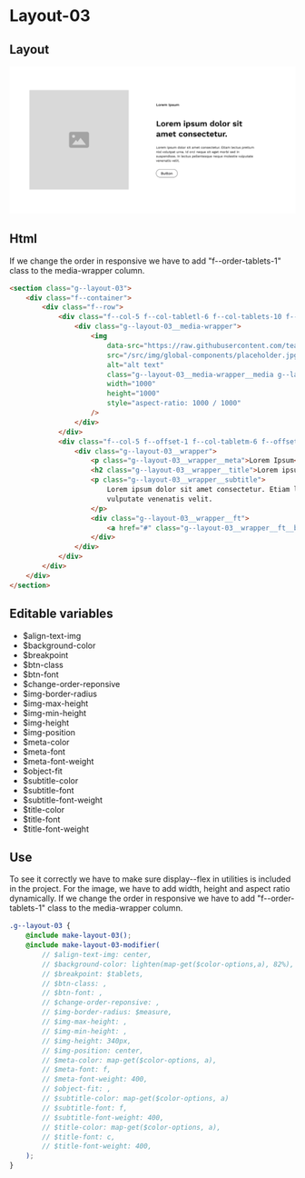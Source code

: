 # Layout-03

## Layout

![alt text][layout-03]

[layout-03]: /src/img/global-components/layout/layout-03.png

## Html

If we change the order in responsive we have to add "f--order-tablets-1" class to the media-wrapper column.

```html
<section class="g--layout-03">
    <div class="f--container">
        <div class="f--row">
            <div class="f--col-5 f--col-tabletl-6 f--col-tablets-10 f--offset-tablets-1 f--col-mobile-12 f--offset-mobile-0 display--flex">
                <div class="g--layout-03__media-wrapper">
                    <img
                        data-src="https://raw.githubusercontent.com/team-thunderfoot/ui/main/src/img/global-components/img-placeholder.jpg"
                        src="/src/img/global-components/placeholder.jpg"
                        alt="alt text"
                        class="g--layout-03__media-wrapper__media g--lazy-01 f--ar"
                        width="1000"
                        height="1000"
                        style="aspect-ratio: 1000 / 1000"
                    />
                </div>
            </div>
            <div class="f--col-5 f--offset-1 f--col-tabletm-6 f--offset-tabletm-0 f--col-tablets-10 f--offset-tablets-1 f--col-mobile-12 f--offset-mobile-0 display--flex">
                <div class="g--layout-03__wrapper">
                    <p class="g--layout-03__wrapper__meta">Lorem Ipsum</p>
                    <h2 class="g--layout-03__wrapper__title">Lorem ipsum dolor sit amet consectetur.</h2>
                    <p class="g--layout-03__wrapper__subtitle">
                        Lorem ipsum dolor sit amet consectetur. Etiam lectus pretium nisl volutpat urna. Id orci neque sit eget morbi sed in suspendisse. In lectus pellentesque neque molestie
                        vulputate venenatis velit.
                    </p>
                    <div class="g--layout-03__wrapper__ft">
                        <a href="#" class="g--layout-03__wrapper__ft__btn" target="_blank" rel="noopener noreferrer">Button</a>
                    </div>
                </div>
            </div>
        </div>
    </div>
</section>
```

## Editable variables

- $align-text-img
- $background-color
- $breakpoint
- $btn-class
- $btn-font
- $change-order-reponsive
- $img-border-radius
- $img-max-height
- $img-min-height
- $img-height
- $img-position
- $meta-color
- $meta-font
- $meta-font-weight
- $object-fit
- $subtitle-color
- $subtitle-font
- $subtitle-font-weight
- $title-color
- $title-font
- $title-font-weight

## Use

To see it correctly we have to make sure display--flex in utilities is included in the project.
For the image, we have to add width, height and aspect ratio dynamically.
If we change the order in responsive we have to add "f--order-tablets-1" class to the media-wrapper column.

```scss
.g--layout-03 {
    @include make-layout-03();
    @include make-layout-03-modifier(
        // $align-text-img: center,
        // $background-color: lighten(map-get($color-options,a), 82%),
        // $breakpoint: $tablets,
        // $btn-class: ,
        // $btn-font: ,
        // $change-order-reponsive: ,
        // $img-border-radius: $measure,
        // $img-max-height: ,
        // $img-min-height: ,
        // $img-height: 340px,
        // $img-position: center,
        // $meta-color: map-get($color-options, a),
        // $meta-font: f,
        // $meta-font-weight: 400,
        // $object-fit: ,
        // $subtitle-color: map-get($color-options, a)
        // $subtitle-font: f,
        // $subtitle-font-weight: 400,
        // $title-color: map-get($color-options, a),
        // $title-font: c,
        // $title-font-weight: 400,
    );
}
```
